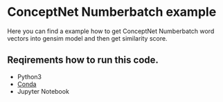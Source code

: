 # ConceptNet Numberbatch example

Here you can find a example how to get ConceptNet Numberbatch word vectors into gensim model and then get similarity score.

## Reqirements how to run this code.
* Python3
* [Conda](https://www.anaconda.com/distribution/)
* Jupyter Notebook


